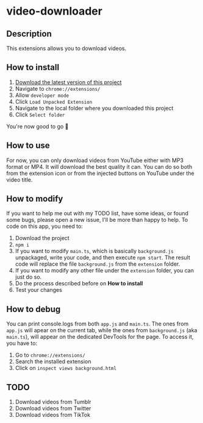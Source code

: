 # video-downloader
## Description
This extensions allows you to download videos.

## How to install
1. [Download the latest version of this project](https://github.com/likefurnis/yt-dw/releases/latest)
1. Navigate to `chrome://extensions/`
2. Allow `developer mode`
3. Click `Load Unpacked Extension`
4. Navigate to the local folder where you downloaded this project
5. Click `Select folder`

You're now good to go 🎉

## How to use
For now, you can only download videos from YouTube either with MP3 format or MP4. It will download the best quality it can.
You can do so both from the extension icon or from the injected buttons on YouTube under the video title.

## How to modify
If you want to help me out with my TODO list, have some ideas, or found some bugs, please open a new issue, I'll be more than happy to help.
To code on this app, you need to:
1. Download the project
2. `npm i`
3. If you want to modify `main.ts`, which is basically `background.js` unpackaged, write your code, and then execute `npm start`. The result code will replace the file `background.js` from the `extension` folder.
4. If you want to modify any other file under the `extension` folder, you can just do so.
5. Do the process described before on **How to install**
6. Test your changes

## How to debug
You can print console.logs from both `app.js` and `main.ts`. The ones from `app.js` will apear on the current tab, while the ones from `background.js` (aka `main.ts`), will appear on the dedicated DevTools for the page. To access it, you have to:
1. Go to `chrome://extensions/`
2. Search the installed extension
3. Click on `inspect views background.html`

## TODO
1. Download videos from Tumblr
2. Download videos from Twitter
3. Download videos from TikTok
